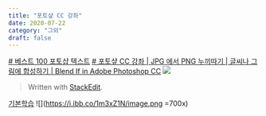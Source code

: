 ```yaml
---
title: "포토샾 CC 강좌"
date: 2020-07-22
category: "그외"
draft: false
---
```

[# 베스트 100 포토샵 텍스트](https://design.tutsplus.com/ko/articles/100-best-text-effect-tutorials--cms-28650)
[# 포토샾 CC 강좌 | JPG 에서 PNG 누끼따기 | 글씨나 그림에 합성하기 | Blend If in Adobe Photoshop CC](https://www.youtube.com/watch?v=dIigrr8R8H4)
![](https://i.ibb.co/HxWDbSr/image.png)
> Written with [StackEdit](https://stackedit.io/).

[기본학습](https://www.youtube.com/watch?v=CXE3x5opeC8&list=PLLtzrE3hP5SS6pPcZ43797J5tcvdBRMde&index=14)
![](https://i.ibb.co/1m3xZ1N/image.png =700x)
<!--stackedit_data:
eyJoaXN0b3J5IjpbLTE2MTM5ODE4NjEsLTE4OTcxNTg3ODcsMj
ExOTczNzgzNV19
-->